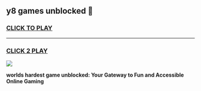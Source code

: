 
## y8 games unblocked 👋
<h3>
<a href="https://premium.freeplayer.one?title=y8_games_unblocked&ref=13F">CLICK TO PLAY</a></h3>
<hr>

<h3>
<a href="https://premium.freeplayer.one?title=y8_games_unblocked&ref=13F">CLICK 2 PLAY</a>
  
</h3>

<a href="https://premium.freeplayer.one?title=y8_games_unblocked&ref=12F/"><img src="https://clearcache.store/games.png"></a>


**worlds hardest game unblocked: Your Gateway to Fun and Accessible Online Gaming**
